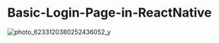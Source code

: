 # Basic-Login-Page-in-ReactNative
![photo_6233120380252436052_y](https://user-images.githubusercontent.com/124236330/235484325-d1ab6cef-3f6a-414d-9866-0b6e4a731659.jpg)

